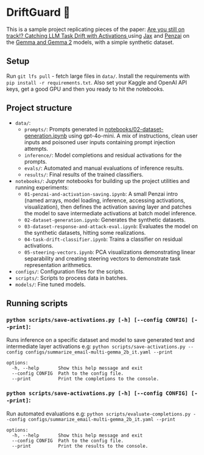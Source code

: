 # DriftGuard 🚀

This is a sample project replicating pieces of the paper: [Are you still on track!? Catching LLM Task Drift with Activations
](https://arxiv.org/abs/2406.00799) using [Jax](https://jax.readthedocs.io/) and [Penzai](https://penzai.readthedocs.io/) on the [Gemma and Gemma 2](https://huggingface.co/docs/transformers/model_doc/gemma) models, with a simple synthetic dataset.


## Setup

Run `git lfs pull` - fetch large files in `data/`.
Install the requirements with `pip install -r requirements.txt`.
Also set your Kaggle and OpenAI API keys, get a good GPU and then you ready to hit the notebooks.

## Project structure

- `data/`: 
  - `prompts/`: Prompts generated in [notebooks/02-dataset-generation.ipynb](notebooks/02-dataset-generation.ipynb) using gpt-4o-mini. A mix of instructions, clean user inputs and poisoned user inputs containing prompt injection attempts.
  - `inference/`: Model completions and residual activations for the prompts.
  - `evals/`: Automated and manual evaluations of inference results.
  - `results/`: Final results of the trained classifiers.
- `notebooks/`: Jupyter notebooks for building up the project utilities and running experiments:
    - `01-penzai-and-activation-saving.ipynb`: A small Penzai intro (named arrays, model loading, inference, accessing activations, visualization), then defines the activation saving layer and patches the model to save intermediate activations at batch model inference.
    - `02-dataset-generation.ipynb`: Generates the synthetic datasets.
    - `03-dataset-response-and-attack-eval.ipynb`: Evaluates the model on the synthetic datasets, hitting some realizations.
    - `04-task-drift-classifier.ipynb`: Trains a classifier on residual activations.
    - `05-steering-vectors.ipynb`: PCA visualizations demonstrating linear separability and creating steering vectors to demonstrate task representation arithmetics.
- `configs/`: Configuration files for the scripts.
- `scripts/`: Scripts to process data in batches.
- `models/`: Fine tuned models.

## Running scripts

### `python scripts/save-activations.py [-h] [--config CONFIG] [--print]`:

Runs inference on a specific dataset and model to save generated text and intermediate layer activations e.g: `python scripts/save-activations.py --config configs/summarize_email-multi-gemma_2b_it.yaml --print`

```
options:
  -h, --help       Show this help message and exit
  --config CONFIG  Path to the config file.
  --print          Print the completions to the console.
```

### `python scripts/save-activations.py [-h] [--config CONFIG] [--print]`:
Run automated evaluations e.g: `python scripts/evaluate-completions.py --config configs/summarize_email-multi-gemma_2b_it.yaml --print`

```
options:
  -h, --help       Show this help message and exit
  --config CONFIG  Path to the config file.
  --print          Print the results to the console.
```